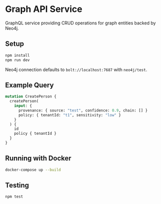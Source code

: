 # Graph API Service

GraphQL service providing CRUD operations for graph entities backed by Neo4j.

## Setup

```bash
npm install
npm run dev
```

Neo4j connection defaults to `bolt://localhost:7687` with `neo4j/test`.

## Example Query

```graphql
mutation CreatePerson {
  createPerson(
    input: {
      provenance: { source: "test", confidence: 0.9, chain: [] }
      policy: { tenantId: "t1", sensitivity: "low" }
    }
  ) {
    id
    policy { tenantId }
  }
}
```

## Running with Docker

```bash
docker-compose up --build
```

## Testing

```bash
npm test
```
